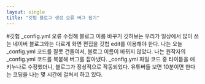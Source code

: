 ```yaml
---
layout: single
title: "깃헙 블로그 생성 오류 버그 잡기"
---
```


#깃헙 _config.yml 오류 수정해 블로그 이름 바꾸기 
깃허브는 우리가 일상에서 많이 쓰는 네이버 블로그와는 다르게 화면 편집을 깃헙 edit를 이용해야 한다. 
나는 오늘 _config.yml 코드를 잘못 건들여서, 블로그 이름이 바뀌지 않았다.
나는 원작자의 _config.yml 코드를 복붙해 버그를 잡아냈다.
_config.yml 파일 코드 중 타이틑을 애키누나로 수정했더니, 블로그가 정상적으로 작동되었다.
유튜버들 보면 10분이면 한다는 코딩을 나는 몇 시간에 걸쳐서 하고 있다. 
